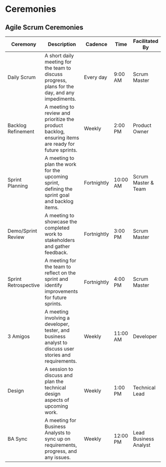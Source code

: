 # Ceremonies

## Agile Scrum Ceremonies

| Ceremony                 | Description                                                                                            | Cadence       | Time         | Facilitated By         |
|--------------------------|--------------------------------------------------------------------------------------------------------|---------------|--------------|------------------------|
| Daily Scrum              | A short daily meeting for the team to discuss progress, plans for the day, and any impediments.        | Every day     | 9:00 AM      | Scrum Master           |
| Backlog Refinement       | A meeting to review and prioritize the product backlog, ensuring items are ready for future sprints.   | Weekly        | 2:00 PM      | Product Owner          |
| Sprint Planning          | A meeting to plan the work for the upcoming sprint, defining the sprint goal and backlog items.        | Fortnightly   | 10:00 AM     | Scrum Master & Team    |
| Demo/Sprint Review       | A meeting to showcase the completed work to stakeholders and gather feedback.                          | Fortnightly   | 3:00 PM      | Scrum Master           |
| Sprint Retrospective     | A meeting for the team to reflect on the sprint and identify improvements for future sprints.          | Fortnightly   | 4:00 PM      | Scrum Master           |
| 3 Amigos                 | A meeting involving a developer, tester, and business analyst to discuss user stories and requirements.| Weekly        | 11:00 AM     | Developer              |
| Design                   | A session to discuss and plan the technical design aspects of upcoming work.                           | Weekly        | 1:00 PM      | Technical Lead         |
| BA Sync                  | A meeting for Business Analysts to sync up on requirements, progress, and any issues.                  | Weekly        | 12:00 PM     | Lead Business Analyst  |

